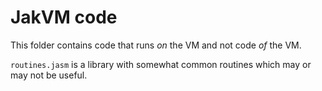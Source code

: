 JakVM code
==========

This folder contains code that runs _on_ the VM and not code _of_ the VM.

`routines.jasm` is a library with somewhat common routines which may or may not be useful.
